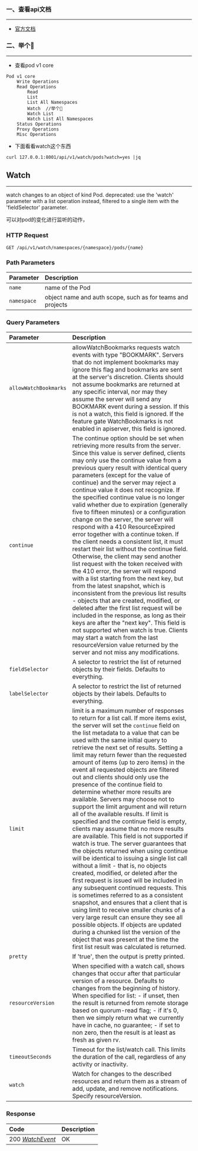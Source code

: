 ### 一、查看api文档

***

* [官方文档](https://kubernetes.io/docs/reference/generated/kubernetes-api/v1.18/#watch-list-all-namespaces-pod-v1-core)

### 二、举个🌰

***

* 查看pod v1 core

```
Pod v1 core
    Write Operations
    Read Operations
        Read
        List
        List All Namespaces
        Watch  //举个🌰
        Watch List
        Watch List All Namespaces
    Status Operations
    Proxy Operations
    Misc Operations
```

* 下面看看watch这个东西

```shell
curl 127.0.0.1:8001/api/v1/watch/pods?watch=yes |jq

```



## Watch

***

watch changes to an object of kind Pod. deprecated: use the 'watch' parameter with a list operation instead, filtered to a single item with the 'fieldSelector' parameter.

可以对pod的变化进行监听的动作，

### HTTP Request

```
GET /api/v1/watch/namespaces/{namespace}/pods/{name}
```

### Path Parameters

| Parameter   | Description                                                |
| :---------- | :--------------------------------------------------------- |
| `name`      | name of the Pod                                            |
| `namespace` | object name and auth scope, such as for teams and projects |

### Query Parameters

| Parameter             | Description                                                  |
| :-------------------- | :----------------------------------------------------------- |
| `allowWatchBookmarks` | allowWatchBookmarks requests watch events with type "BOOKMARK". Servers that do not implement bookmarks may ignore this flag and bookmarks are sent at the server's discretion. Clients should not assume bookmarks are returned at any specific interval, nor may they assume the server will send any BOOKMARK event during a session. If this is not a watch, this field is ignored. If the feature gate WatchBookmarks is not enabled in apiserver, this field is ignored. |
| `continue`            | The continue option should be set when retrieving more results from the server. Since this value is server defined, clients may only use the continue value from a previous query result with identical query parameters (except for the value of continue) and the server may reject a continue value it does not recognize. If the specified continue value is no longer valid whether due to expiration (generally five to fifteen minutes) or a configuration change on the server, the server will respond with a 410 ResourceExpired error together with a continue token. If the client needs a consistent list, it must restart their list without the continue field. Otherwise, the client may send another list request with the token received with the 410 error, the server will respond with a list starting from the next key, but from the latest snapshot, which is inconsistent from the previous list results - objects that are created, modified, or deleted after the first list request will be included in the response, as long as their keys are after the "next key". This field is not supported when watch is true. Clients may start a watch from the last resourceVersion value returned by the server and not miss any modifications. |
| `fieldSelector`       | A selector to restrict the list of returned objects by their fields. Defaults to everything. |
| `labelSelector`       | A selector to restrict the list of returned objects by their labels. Defaults to everything. |
| `limit`               | limit is a maximum number of responses to return for a list call. If more items exist, the server will set the `continue` field on the list metadata to a value that can be used with the same initial query to retrieve the next set of results. Setting a limit may return fewer than the requested amount of items (up to zero items) in the event all requested objects are filtered out and clients should only use the presence of the continue field to determine whether more results are available. Servers may choose not to support the limit argument and will return all of the available results. If limit is specified and the continue field is empty, clients may assume that no more results are available. This field is not supported if watch is true. The server guarantees that the objects returned when using continue will be identical to issuing a single list call without a limit - that is, no objects created, modified, or deleted after the first request is issued will be included in any subsequent continued requests. This is sometimes referred to as a consistent snapshot, and ensures that a client that is using limit to receive smaller chunks of a very large result can ensure they see all possible objects. If objects are updated during a chunked list the version of the object that was present at the time the first list result was calculated is returned. |
| `pretty`              | If 'true', then the output is pretty printed.                |
| `resourceVersion`     | When specified with a watch call, shows changes that occur after that particular version of a resource. Defaults to changes from the beginning of history. When specified for list: - if unset, then the result is returned from remote storage based on quorum-read flag; - if it's 0, then we simply return what we currently have in cache, no guarantee; - if set to non zero, then the result is at least as fresh as given rv. |
| `timeoutSeconds`      | Timeout for the list/watch call. This limits the duration of the call, regardless of any activity or inactivity. |
| `watch`               | Watch for changes to the described resources and return them as a stream of add, update, and remove notifications. Specify resourceVersion. |

### Response

| Code                                                         | Description |
| :----------------------------------------------------------- | :---------- |
| 200 *[WatchEvent](https://kubernetes.io/docs/reference/generated/kubernetes-api/v1.18/#watchevent-v1-meta)* | OK          |



